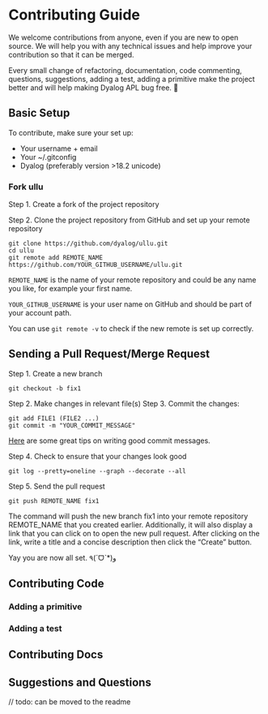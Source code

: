 # Contributing Guide

We welcome contributions from anyone, even if you are new to open source. We will help you with any technical issues and help improve your contribution so that it can be merged.

Every small change of refactoring, documentation, code commenting, questions, suggestions, adding a test, adding a primitive make the project better and will help making Dyalog APL bug free. 🐛

## Basic Setup

To contribute, make sure your set up:

- Your username + email
- Your ~/.gitconfig
- Dyalog (preferably version >18.2 unicode)

### Fork ullu

Step 1. Create a fork of the project repository

Step 2. Clone the project repository from GitHub and set up your remote repository

```
git clone https://github.com/dyalog/ullu.git
cd ullu
git remote add REMOTE_NAME https://github.com/YOUR_GITHUB_USERNAME/ullu.git
```

`REMOTE_NAME` is the name of your remote repository and could be any name you like, for example your first name.

`YOUR_GITHUB_USERNAME` is your user name on GitHub and should be part of your account path.

You can use `git remote -v` to check if the new remote is set up correctly.

## Sending a Pull Request/Merge Request

Step 1. Create a new branch

```
git checkout -b fix1
```

Step 2. Make changes in relevant file(s)
Step 3. Commit the changes:

```
git add FILE1 (FILE2 ...)
git commit -m "YOUR_COMMIT_MESSAGE"
```

[Here](https://cbea.ms/git-commit/) are some great tips on writing good commit messages.

Step 4. Check to ensure that your changes look good
```
git log --pretty=oneline --graph --decorate --all
```

Step 5. Send the pull request
```
git push REMOTE_NAME fix1
```

The command will push the new branch fix1 into your remote repository REMOTE_NAME that you created earlier. Additionally, it will also display a link that you can click on to open the new pull request. After clicking on the link, write a title and a concise description then click the “Create” button.

Yay you are now all set. ٩(ˊᗜˋ*)و

## Contributing Code

### Adding a primitive

### Adding a test

## Contributing Docs

## Suggestions and Questions

// todo: can be moved to the readme